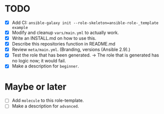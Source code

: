 # TODO

- [X] Add CI: `ansible-galaxy init --role-skeleton=ansible-role-_template example`
- [X] Modify and cleanup `vars/main.yml` to actually work.
- [X] Write an INSTALL.md on how to use this.
- [X] Describe this repositories function in README.md
- [X] Review `meta/main.yml`. (Branding, versions (Ansible 2.9).)
- [X] Test the role that has been generated. -> The role that is generated has no logic now; it would fail.
- [X] Make a description for `beginner`.

# Maybe or later

- [ ] Add `molecule` to this role-template.
- [ ] Make a description for `advanced`.

